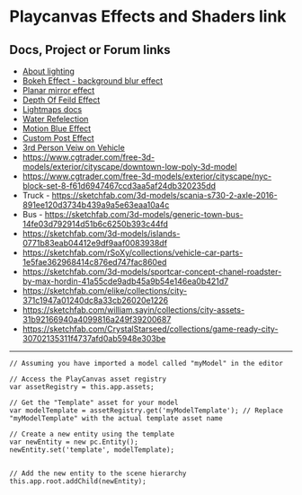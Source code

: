 # Playcanvas Effects and Shaders link
## Docs, Project or Forum links

- [About lighting](https://developer.playcanvas.com/en/user-manual/graphics/lighting/lights/)
- [Bokeh Effect - background blur effect](https://forum.playcanvas.com/t/bokeh-effect-just-for-background/26832)
- [Planar mirror effect](https://playcanvas.com/project/717166/overview/planar-mirror-reflection)
- [Depth Of Feild Effect](https://playcanvas.com/project/6461/overview)
- [Lightmaps docs](https://developer.playcanvas.com/user-manual/graphics/lighting/runtime-lightmaps/)
- [Water Refelection](https://playcanvas.com/project/712960/overview/water-reflections)
- [Motion Blue Effect](https://playcanvas.com/project/362233/overview/tutorial-motion-blur)
- [Custom Post Effect](https://playcanvas.com/project/406045/overview/tutorial-custom-post-effect)
- [3rd Person Veiw on Vehicle](https://playcanvas.com/project/715737/overview/vehicle-physics-3rd-person-cam)
- https://www.cgtrader.com/free-3d-models/exterior/cityscape/downtown-low-poly-3d-model
- https://www.cgtrader.com/free-3d-models/exterior/cityscape/nyc-block-set-8-f61d6947467ccd3aa5af24db320235dd
- Truck - https://sketchfab.com/3d-models/scania-s730-2-axle-2016-891ee120d3734b439a9a5e63eaa10a4c
- Bus - https://sketchfab.com/3d-models/generic-town-bus-14fe03d792914d51b6c6250b393c44fd
- https://sketchfab.com/3d-models/islands-0771b83eab04412e9df9aaf0083938df
- https://sketchfab.com/rSoXy/collections/vehicle-car-parts-1e5fae362968414c876ed747fac860ed
- https://sketchfab.com/3d-models/sportcar-concept-chanel-roadster-by-max-hordin-41a55cde9adb45a9b54e146ea0b421d7
- https://sketchfab.com/elike/collections/city-371c1947a01240dc8a33cb26020e1226
- https://sketchfab.com/william.sayin/collections/city-assets-31b92166940a4099816a249f39200687
- https://sketchfab.com/CrystalStarseed/collections/game-ready-city-30702135311f4737afd0ab5948e303be

***
```
// Assuming you have imported a model called "myModel" in the editor

// Access the PlayCanvas asset registry
var assetRegistry = this.app.assets;

// Get the "Template" asset for your model
var modelTemplate = assetRegistry.get('myModelTemplate'); // Replace "myModelTemplate" with the actual template asset name

// Create a new entity using the template
var newEntity = new pc.Entity();
newEntity.set('template', modelTemplate);


// Add the new entity to the scene hierarchy
this.app.root.addChild(newEntity);
```